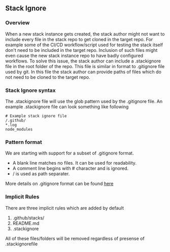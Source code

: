 ## Stack Ignore 

### Overview
When a new stack instance gets created, the stack author might not want to include every file in the stack repo to get cloned in the target repo. For example some of the CI/CD workflow/script used for testing the stack itself don't need to be included in the target repo. Inclusion of such files might even cause the new stack instance repo to have badly configured workflows. To solve this issue, the stack author can include a .stackignore file in the root folder of the repo. This file is similar in format to .gitignore file used by git. In this file the stack author can provide paths of files which do not need to be cloned to the target repo. 

### Stack Ignore syntax
The .stackignore file will use the glob pattern used by the .gitignore file. An example .stackignore file can look something like following 

```
# Example stack ignore file
/.github/
*.log
node_modules

```

### Pattern format 
We are starting with support for a subset of .gitignore format. 

- A blank line matches no files. It can be used for readability. 
- A comment line begins with # character and is ignored. 
- / is used as path separater. 

More details on .gitignore format can be found [here](https://git-scm.com/docs/gitignore)

### Implicit Rules
There are three implicit rules which are added by default

1. .github/stacks/
2. README.md
3. .stackignore

All of these files/folders will be removed regardless of presense of .stackignorefile
